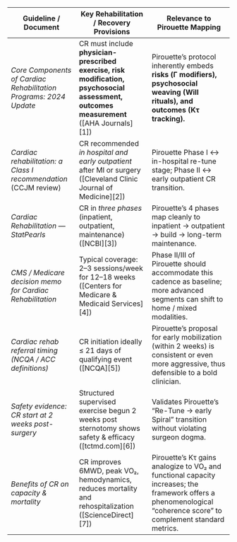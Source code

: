 | Guideline / Document                                              | Key Rehabilitation / Recovery Provisions                                                                                                | Relevance to Pirouette Mapping                                                                                                                                     |
| ----------------------------------------------------------------- | --------------------------------------------------------------------------------------------------------------------------------------- | ------------------------------------------------------------------------------------------------------------------------------------------------------------------ |
| *Core Components of Cardiac Rehabilitation Programs: 2024 Update* | CR must include **physician-prescribed exercise, risk modification, psychosocial assessment, outcomes measurement** ([AHA Journals][1]) | Pirouette’s protocol inherently embeds **risks (Γ modifiers), psychosocial weaving (Will rituals), and outcomes (Kτ tracking).**                                   |
| *Cardiac rehabilitation: a Class I recommendation* (CCJM review)  | CR recommended *in hospital and early outpatient* after MI or surgery ([Cleveland Clinic Journal of Medicine][2])                       | Pirouette Phase I ↔ in-hospital re-tune stage; Phase II ↔ early outpatient CR transition.                                                                          |
| *Cardiac Rehabilitation — StatPearls*                             | CR in *three phases* (inpatient, outpatient, maintenance) ([NCBI][3])                                                                   | Pirouette’s 4 phases map cleanly to inpatient → outpatient → build → long-term maintenance.                                                                        |
| *CMS / Medicare decision memo for Cardiac Rehabilitation*         | Typical coverage: 2–3 sessions/week for 12–18 weeks ([Centers for Medicare & Medicaid Services][4])                                     | Phase II/III of Pirouette should accommodate this cadence as baseline; more advanced segments can shift to home / mixed modalities.                                |
| *Cardiac rehab referral timing (NCQA / ACC definitions)*          | CR initiation ideally ≤ 21 days of qualifying event ([NCQA][5])                                                                         | Pirouette’s proposal for early mobilization (within 2 weeks) is consistent or even more aggressive, thus defensible to a bold clinician.                           |
| *Safety evidence: CR start at 2 weeks post-surgery*               | Structured supervised exercise begun 2 weeks post sternotomy shows safety & efficacy ([tctmd.com][6])                                   | Validates Pirouette’s “Re-Tune → early Spiral” transition without violating surgeon dogma.                                                                         |
| *Benefits of CR on capacity & mortality*                          | CR improves 6MWD, peak VO₂, hemodynamics, reduces mortality and rehospitalization ([ScienceDirect][7])                                  | Pirouette’s Kτ gains analogize to VO₂ and functional capacity increases; the framework offers a phenomenological “coherence score” to complement standard metrics. |
